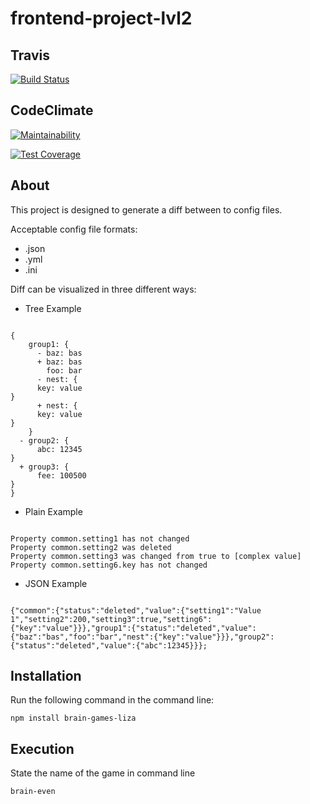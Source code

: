 # frontend-project-lvl2

## Travis

[![Build Status](https://travis-ci.org/kazakova-liza/frontend-project-lvl2.svg?branch=master)](https://travis-ci.org/kazakova-liza/frontend-project-lvl2)

## CodeClimate

[![Maintainability](https://api.codeclimate.com/v1/badges/f6f5fccc1d253d8a889d/maintainability)](https://codeclimate.com/github/kazakova-liza/frontend-project-lvl2/maintainability)

[![Test Coverage](https://api.codeclimate.com/v1/badges/f6f5fccc1d253d8a889d/test_coverage)](https://codeclimate.com/github/kazakova-liza/frontend-project-lvl2/test_coverage)

## About

This project is designed to generate a diff between to config files.

Acceptable config file formats:
* .json
* .yml
* .ini

Diff can be visualized in three different ways:
* Tree
Example
<pre><code>
{
    group1: {
      - baz: bas
      + baz: bas
        foo: bar
      - nest: {
      key: value
}
      + nest: {
      key: value
}
    }
  - group2: {
      abc: 12345
}
  + group3: {
      fee: 100500
}
}
</code></pre>
* Plain
Example
<pre><code>
Property common.setting1 has not changed
Property common.setting2 was deleted
Property common.setting3 was changed from true to [complex value]
Property common.setting6.key has not changed
</code></pre>
* JSON
Example
<pre><code>
{"common":{"status":"deleted","value":{"setting1":"Value 1","setting2":200,"setting3":true,"setting6":{"key":"value"}}},"group1":{"status":"deleted","value":{"baz":"bas","foo":"bar","nest":{"key":"value"}}},"group2":{"status":"deleted","value":{"abc":12345}}};
</code></pre>



## Installation

Run the following command in the command line:

```
npm install brain-games-liza
```

## Execution

State the name of the game in command line

```
brain-even
```

